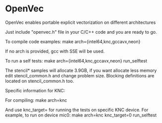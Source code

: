 # OpenVec
OpenVec enables portable explicit vectorization on different architectures


Just include "openvec.h" file in your C/C++ code and you are ready to go.

To compile code examples:
make arch={intel64,knc,gccavx,neon}

If no arch is provided, gcc with SSE will be used.

To run a self tests:
make arch={intel64,knc,gccavx,neon} run_selftest

The stencil* samples will allocate 3.9GB,
if you want allocate less memory edit stencil_common.h
and change problem size.
Blocking definitions are located on stencil_common.h too.



Specific information for KNC:

For compiling:
make arch=knc

And use knc_target=<device number> for running the tests on specific KNC device.
For example, to run on device mic0:
make arch=knc knc_target=0 run_selftest
